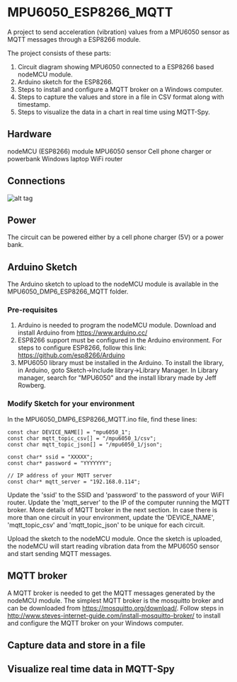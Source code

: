 # MPU6050_ESP8266_MQTT

A project to send acceleration (vibration) values from a MPU6050 sensor as MQTT messages through a ESP8266 module.

The project consists of these parts:
1.  Circuit diagram showing MPU6050 connected to a ESP8266 based nodeMCU module.
2.  Arduino sketch for the ESP8266.
3.  Steps to install and configure a MQTT broker on a Windows computer.
4.  Steps to capture the values and store in a file in CSV format along with timestamp.
5.  Steps to visualize the data in a chart in real time using MQTT-Spy.

## Hardware
nodeMCU (ESP8266) module
MPU6050 sensor
Cell phone charger or powerbank
Windows laptop
WiFi router

## Connections
![alt tag](https://github.com/tangophi/MPU6050_ESP8266_MQTT/blob/master/MPU6050_ESP8266.PNG)

## Power
The circuit can be powered either by a cell phone charger (5V) or a power bank.

## Arduino Sketch
The Arduino sketch to upload to the nodeMCU module is available in the MPU6050_DMP6_ESP8266_MQTT folder.

### Pre-requisites
1. Arduino is needed to program the nodeMCU module.  Download and install Arduino from https://www.arduino.cc/
2. ESP8266 support must be configured in the Arduino environment.  For steps to configure ESP8266, follow this link: https://github.com/esp8266/Arduino
3. MPU6050 library must be installed in the Arduino.  To install the library, in Arduino, goto Sketch->Include library->Library Manager.  In Library manager, search for "MPU6050" and the install library made by Jeff Rowberg.

### Modify Sketch for your environment
In the MPU6050_DMP6_ESP8266_MQTT.ino file, find these lines:

```
const char DEVICE_NAME[] = "mpu6050_1";
const char mqtt_topic_csv[] = "/mpu6050_1/csv";
const char mqtt_topic_json[] = "/mpu6050_1/json";

const char* ssid = "XXXXX";
const char* password = "YYYYYYY";

// IP address of your MQTT server
const char* mqtt_server = "192.168.0.114";
```

Update the 'ssid' to the SSID and 'password' to the password of your WiFI router.
Update the 'mqtt_server' to the IP of the computer running the MQTT broker.  More details of MQTT broker in the next section.
In case there is more than one circuit in your environment, update the 'DEVICE_NAME', 'mqtt_topic_csv' and 'mqtt_topic_json' to be unique for each circuit.

Upload the sketch to the nodeMCU module.  Once the sketch is uploaded, the nodeMCU will start reading vibration data from the MPU6050 sensor and start sending MQTT messages.

## MQTT broker
A MQTT broker is needed to get the MQTT messages generated by the nodeMCU module.  The simplest MQTT broker is the mosquitto broker and can be downloaded from https://mosquitto.org/download/.  Follow steps in http://www.steves-internet-guide.com/install-mosquitto-broker/ to install and configure the MQTT broker on your Windows computer.



## Capture data and store in a file

## Visualize real time data in MQTT-Spy
